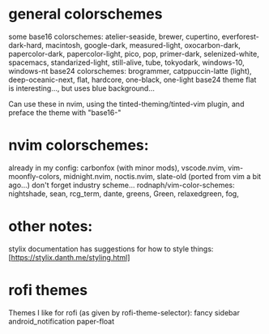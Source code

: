 # general colorschemes
some base16 colorschemes:
atelier-seaside, brewer, cupertino, everforest-dark-hard, macintosh, google-dark, measured-light, oxocarbon-dark, papercolor-dark, papercolor-light, pico, pop, primer-dark, selenized-white, spacemacs, standarized-light, still-alive, tube, tokyodark, windows-10, windows-nt
base24 colorschemes:
brogrammer, catppuccin-latte (light), deep-oceanic-next, flat, hardcore, one-black, one-light
base24 theme flat is interesting..., but uses blue background...

Can use these in nvim, using the tinted-theming/tinted-vim plugin, and preface the theme with "base16-"

# nvim colorschemes:

already in my config:
carbonfox (with minor mods), vscode.nvim, vim-moonfly-colors, midnight.nvim, noctis.nvim, slate-old (ported from vim a bit ago...)
don't forget industry scheme...
rodnaph/vim-color-schemes: nightshade, sean, rcg_term, dante, greens, Green, relaxedgreen, fog,

# other notes:
stylix documentation has suggestions for how to style things: [https://stylix.danth.me/styling.html]

# rofi themes
Themes I like for rofi (as given by rofi-theme-selector):
fancy
sidebar
android_notification
paper-float

